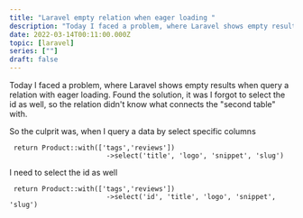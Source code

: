 ```yaml
---
title: "Laravel empty relation when eager loading "
description: "Today I faced a problem, where Laravel shows empty results when query a relation with eager loading. Found the solution, it was I forgot to select the id as well, so the relation didn't know what connects the "second table" with."
date: 2022-03-14T00:11:00.000Z
topic: [laravel]
series: [""]
draft: false
---
```

Today I faced a problem, where Laravel shows empty results when query a relation with eager loading. Found the solution, it was I forgot to select the id as well, so the relation didn't know what connects the "second table" with.

So the culprit was, when I query a data by select specific columns
```
 return Product::with(['tags','reviews'])
                        ->select('title', 'logo', 'snippet', 'slug')
```

I need to select the id as well
```
 return Product::with(['tags','reviews'])
                        ->select('id', 'title', 'logo', 'snippet', 'slug')
```


